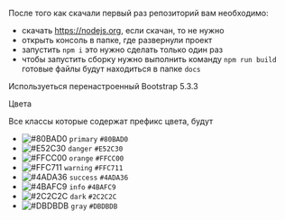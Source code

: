 После того как скачали первый раз репозиторий вам необходимо:

- скачать https://nodejs.org, если скачан, то не нужно
- открыть консоль в папке, где развернули проект
- запустить `npm i` это нужно сделать только один раз
- чтобы запустить сборку нужно выполнить команду `npm run build` готовые файлы будут находиться в папке `docs`

Используеться перенастроенный Bootstrap 5.3.3

Цвета

Все классы которые содержат префикс цвета, будут

- ![#80BAD0](https://placehold.co/15x15/80BAD0/80BAD0.png) `primary` `#80BAD0`
- ![#E52C30](https://placehold.co/15x15/E52C30/E52C30.png) `danger` `#E52C30`
- ![#FFCC00](https://placehold.co/15x15/FFCC00/FFCC00.png) `orange` `#FFCC00`
- ![#FFC711](https://placehold.co/15x15/FFC711/FFC711.png) `warning` `#FFC711`
- ![#4ADA36](https://placehold.co/15x15/4ADA36/4ADA36.png) `success` `#4ADA36`
- ![#4BAFC9](https://placehold.co/15x15/4BAFC9/4BAFC9.png) `info` `#4BAFC9`
- ![#2C2C2C](https://placehold.co/15x15/2C2C2C/2C2C2C.png) `dark` `#2C2C2C`
- ![#DBDBDB](https://placehold.co/15x15/DBDBDB/DBDBDB.png) `gray` `#DBDBDB`